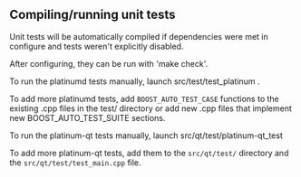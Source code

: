 Compiling/running unit tests
------------------------------------

Unit tests will be automatically compiled if dependencies were met in configure
and tests weren't explicitly disabled.

After configuring, they can be run with 'make check'.

To run the platinumd tests manually, launch src/test/test_platinum .

To add more platinumd tests, add `BOOST_AUTO_TEST_CASE` functions to the existing
.cpp files in the test/ directory or add new .cpp files that
implement new BOOST_AUTO_TEST_SUITE sections.

To run the platinum-qt tests manually, launch src/qt/test/platinum-qt_test

To add more platinum-qt tests, add them to the `src/qt/test/` directory and
the `src/qt/test/test_main.cpp` file.
